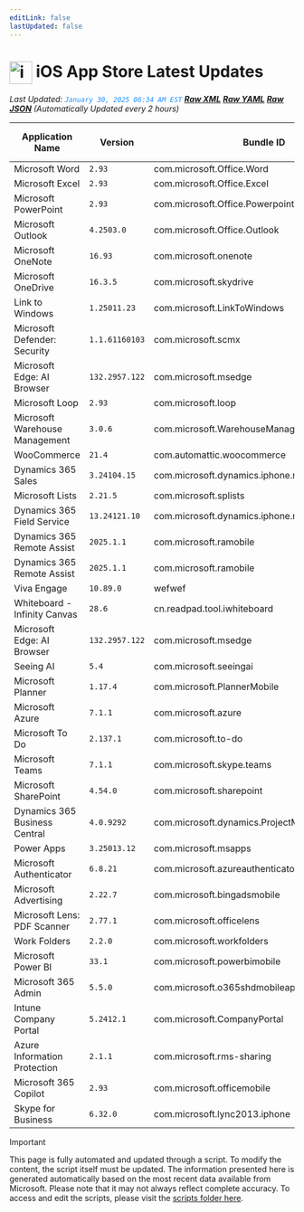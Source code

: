 ```yaml
---
editLink: false
lastUpdated: false
---
```

# <img src="/images/App_Store_logo.png" alt="image" width="40" style="vertical-align: middle; display: inline-block;" /> iOS App Store Latest Updates

<span class="extra-small">_Last Updated: <code style="color : dodgerblue">January 30, 2025 06:34 AM EST</code> [**_Raw XML_**](https://github.com/cocopuff2u/MOFA/blob/main/latest_raw_files/ios_appstore_latest.xml) [**_Raw YAML_**](https://github.com/cocopuff2u/MOFA/blob/main/latest_raw_files/ios_appstore_latest.yaml) [**_Raw JSON_**](https://github.com/cocopuff2u/MOFA/blob/main/latest_raw_files/ios_appstore_latest.json)
 (Automatically Updated every 2 hours)_</span>

| Application Name | Version | Bundle ID | Minimum OS Version | Icon |
|------------------|---------|-----------|-------------------|------|
| Microsoft Word | `2.93`| com.microsoft.Office.Word | 17.0 | <img src='https://is1-ssl.mzstatic.com/image/thumb/Purple221/v4/5a/bc/9c/5abc9cc4-061c-5b9e-7c19-87596eeab785/AppIcon-0-0-1x_U007epad-0-1-0-0-sRGB-0-0-0-85-220.png/512x512bb.jpg' width='75%' height='75%' /> |
| Microsoft Excel | `2.93`| com.microsoft.Office.Excel | 17.0 | <img src='https://is1-ssl.mzstatic.com/image/thumb/Purple221/v4/bf/3b/80/bf3b8095-96c2-f67c-46cd-1a4492be4f27/AppIcon-0-0-1x_U007epad-0-1-0-0-sRGB-0-0-0-85-220.png/512x512bb.jpg' width='75%' height='75%' /> |
| Microsoft PowerPoint | `2.93`| com.microsoft.Office.Powerpoint | 17.0 | <img src='https://is1-ssl.mzstatic.com/image/thumb/Purple211/v4/82/5d/71/825d714b-2208-64ab-8ab9-b2caf49e6d5d/AppIcon-0-0-1x_U007epad-0-1-0-0-sRGB-0-0-0-85-220.png/512x512bb.jpg' width='75%' height='75%' /> |
| Microsoft Outlook | `4.2503.0`| com.microsoft.Office.Outlook | 17.0 | <img src='https://is1-ssl.mzstatic.com/image/thumb/Purple221/v4/f8/4b/f9/f84bf996-6717-7412-1488-b99a3ea7aa69/AppIcon-outlook.prod-0-0-1x_U007epad-0-1-0-0-85-220.png/512x512bb.jpg' width='75%' height='75%' /> |
| Microsoft OneNote | `16.93`| com.microsoft.onenote | 17.0 | <img src='https://is1-ssl.mzstatic.com/image/thumb/Purple211/v4/6f/54/a0/6f54a0b6-3323-514c-ea90-89ac8de8fb73/AppIcon-0-0-1x_U007epad-0-1-0-sRGB-0-0-0-85-220.png/512x512bb.jpg' width='75%' height='75%' /> |
| Microsoft OneDrive | `16.3.5`| com.microsoft.skydrive | 17.0 | <img src='https://is1-ssl.mzstatic.com/image/thumb/Purple221/v4/96/03/16/960316f4-573d-6f3f-b1cb-d139acadac76/AppIcon-0-1x_U007epad-0-1-0-85-220-0.png/512x512bb.jpg' width='75%' height='75%' /> |
| Link to Windows | `1.25011.23`| com.microsoft.LinkToWindows | 16.6 | <img src='https://is1-ssl.mzstatic.com/image/thumb/Purple221/v4/41/ab/a0/41aba037-7449-497c-2d78-c1136e443c12/AppIcon-0-1x_U007ephone-0-0-85-220-0.png/512x512bb.jpg' width='75%' height='75%' /> |
| Microsoft Defender: Security | `1.1.61160103`| com.microsoft.scmx | 15.0 | <img src='https://is1-ssl.mzstatic.com/image/thumb/Purple221/v4/ff/0d/93/ff0d9341-fdf8-332f-d92f-3e4653296994/AppIcon-0-1x_U007emarketing-0-7-0-85-220-0.png/512x512bb.jpg' width='75%' height='75%' /> |
| Microsoft Edge: AI Browser | `132.2957.122`| com.microsoft.msedge | 16.0 | <img src='https://is1-ssl.mzstatic.com/image/thumb/Purple211/v4/50/96/44/5096447c-e41b-e63d-c808-9bd42af0e37d/AppIcon-0-1x_U007epad-0-0-0-1-0-0-0-85-220-0.png/512x512bb.jpg' width='75%' height='75%' /> |
| Microsoft Loop | `2.93`| com.microsoft.loop | 17.0 | <img src='https://is1-ssl.mzstatic.com/image/thumb/Purple211/v4/3a/de/d4/3aded4c4-b86c-7fc8-bb4b-899f23bdfd80/AppIcon-0-0-1x_U007epad-0-1-0-0-85-220.png/512x512bb.jpg' width='75%' height='75%' /> |
| Microsoft Warehouse Management | `3.0.6`| com.microsoft.WarehouseManagement | 10.0 | <img src='https://is1-ssl.mzstatic.com/image/thumb/Purple221/v4/e8/03/5e/e8035edd-1e7f-2c48-8cb4-28f7379987d4/AppIcons-1x_U007emarketing-0-7-0-85-220-0.png/512x512bb.jpg' width='75%' height='75%' /> |
| WooCommerce | `21.4`| com.automattic.woocommerce | 16.0 | <img src='https://is1-ssl.mzstatic.com/image/thumb/Purple221/v4/a7/09/9f/a7099fd1-f0ea-40e8-68d0-16fd313c6b54/AppIcon-0-0-1x_U007epad-0-1-0-0-85-220.png/512x512bb.jpg' width='75%' height='75%' /> |
| Dynamics 365 Sales | `3.24104.15`| com.microsoft.dynamics.iphone.moca.sales | 14.0 | <img src='https://is1-ssl.mzstatic.com/image/thumb/Purple221/v4/4b/c9/01/4bc9019e-a89d-de7f-7d9d-9bbdd3d81b92/Sales_AppIcon-1x_U007emarketing-0-7-0-85-220-0.png/512x512bb.jpg' width='75%' height='75%' /> |
| Microsoft Lists | `2.21.5`| com.microsoft.splists | 17.0 | <img src='https://is1-ssl.mzstatic.com/image/thumb/Purple211/v4/24/14/b4/2414b423-7fa6-78dd-d73a-269458ccb0fa/ListsAppIcon-0-0-1x_U007emarketing-0-8-0-85-220.png/512x512bb.jpg' width='75%' height='75%' /> |
| Dynamics 365 Field Service | `13.24121.10`| com.microsoft.dynamics.iphone.moca.fieldServices | 14.0 | <img src='https://is1-ssl.mzstatic.com/image/thumb/Purple221/v4/03/e6/91/03e69183-f9f0-94c7-9e2e-2a923805b8ab/FieldServices_AppIcon-1x_U007emarketing-0-7-0-85-220-0.png/512x512bb.jpg' width='75%' height='75%' /> |
| Dynamics 365 Remote Assist | `2025.1.1`| com.microsoft.ramobile | 12.2 | <img src='https://is1-ssl.mzstatic.com/image/thumb/Purple211/v4/65/13/1b/65131b48-b4a8-599c-e081-dc91d63fd6bc/AppIcon-1x_U007emarketing-0-7-0-85-220-0.png/512x512bb.jpg' width='75%' height='75%' /> |
| Dynamics 365 Remote Assist | `2025.1.1`| com.microsoft.ramobile | 12.2 | <img src='https://is1-ssl.mzstatic.com/image/thumb/Purple211/v4/65/13/1b/65131b48-b4a8-599c-e081-dc91d63fd6bc/AppIcon-1x_U007emarketing-0-7-0-85-220-0.png/512x512bb.jpg' width='75%' height='75%' /> |
| Viva Engage | `10.89.0`| wefwef | 16.0 | <img src='https://is1-ssl.mzstatic.com/image/thumb/Purple211/v4/6f/b5/c6/6fb5c626-b8dd-5666-7754-17f672dc7b66/AppIcon-0-0-1x_U007epad-0-1-0-0-85-220.png/512x512bb.jpg' width='75%' height='75%' /> |
| Whiteboard - Infinity Canvas | `28.6`| cn.readpad.tool.iwhiteboard | 13.0 | <img src='https://is1-ssl.mzstatic.com/image/thumb/Purple221/v4/18/d6/f6/18d6f620-0e2a-4096-72b4-163593e03d8a/AppIcon-0-0-1x_U007epad-0-1-0-85-220.png/512x512bb.jpg' width='75%' height='75%' /> |
| Microsoft Edge: AI Browser | `132.2957.122`| com.microsoft.msedge | 16.0 | <img src='https://is1-ssl.mzstatic.com/image/thumb/Purple211/v4/50/96/44/5096447c-e41b-e63d-c808-9bd42af0e37d/AppIcon-0-1x_U007epad-0-0-0-1-0-0-0-85-220-0.png/512x512bb.jpg' width='75%' height='75%' /> |
| Seeing AI | `5.4`| com.microsoft.seeingai | 12.0 | <img src='https://is1-ssl.mzstatic.com/image/thumb/Purple211/v4/89/b0/e2/89b0e2fd-6a83-3afa-4823-dcfbdfdb5b27/AppIcons-0-1x_U007emarketing-0-7-0-0-85-220-0.png/512x512bb.jpg' width='75%' height='75%' /> |
| Microsoft Planner | `1.17.4`| com.microsoft.PlannerMobile | 16.0 | <img src='https://is1-ssl.mzstatic.com/image/thumb/Purple211/v4/d2/7b/bf/d27bbfd9-afb8-c9c1-2812-96a9d33d7ed0/AppIcon-0-0-1x_U007emarketing-0-8-0-85-220.png/512x512bb.jpg' width='75%' height='75%' /> |
| Microsoft Azure | `7.1.1`| com.microsoft.azure | 14.0 | <img src='https://is1-ssl.mzstatic.com/image/thumb/Purple211/v4/99/b0/07/99b007c2-80ad-32df-2aa9-848054fac3e1/AppIcons-0-1x_U007emarketing-0-7-0-85-220-0.png/512x512bb.jpg' width='75%' height='75%' /> |
| Microsoft To Do | `2.137.1`| com.microsoft.to-do | 15.0 | <img src='https://is1-ssl.mzstatic.com/image/thumb/Purple211/v4/1a/a1/c3/1aa1c3d6-fd5d-fb28-24ed-d0aed3ef9ea9/To-Do-AppStore-0-1x_U007emarketing-0-10-0-sRGB-85-220-0.png/512x512bb.jpg' width='75%' height='75%' /> |
| Microsoft Teams | `7.1.1`| com.microsoft.skype.teams | 16.0 | <img src='https://is1-ssl.mzstatic.com/image/thumb/Purple221/v4/b4/59/b7/b459b78e-fc49-5b74-6ad9-5a85499e23d4/AppIcon-0-0-1x_U007emarketing-0-7-0-0-85-220.png/512x512bb.jpg' width='75%' height='75%' /> |
| Microsoft SharePoint | `4.54.0`| com.microsoft.sharepoint | 15.0 | <img src='https://is1-ssl.mzstatic.com/image/thumb/Purple211/v4/65/b2/a6/65b2a607-fd2a-9f01-d654-a182882cdcb6/SharePointAppIcon-0-0-1x_U007emarketing-0-8-0-85-220.png/512x512bb.jpg' width='75%' height='75%' /> |
| Dynamics 365 Business Central | `4.0.9292`| com.microsoft.dynamics.ProjectMadeira | 13.0 | <img src='https://is1-ssl.mzstatic.com/image/thumb/Purple116/v4/56/18/ad/5618ad08-9054-c975-1517-43d29b51827c/AppIcon-1x_U007emarketing-0-10-0-0-0-85-220.png/512x512bb.jpg' width='75%' height='75%' /> |
| Power Apps | `3.25013.12`| com.microsoft.msapps | 15.0 | <img src='https://is1-ssl.mzstatic.com/image/thumb/Purple211/v4/ca/8b/8e/ca8b8e59-c53b-29c8-bf78-abcc430248aa/PowerApps_AppIcon-1x_U007emarketing-0-7-0-85-220-0.png/512x512bb.jpg' width='75%' height='75%' /> |
| Microsoft Authenticator | `6.8.21`| com.microsoft.azureauthenticator | 15.0 | <img src='https://is1-ssl.mzstatic.com/image/thumb/Purple211/v4/37/5b/af/375baf85-9626-6248-e63a-36e03818bd86/AppIcon-1x_U007emarketing-0-10-0-85-220-0.png/512x512bb.jpg' width='75%' height='75%' /> |
| Microsoft Advertising | `2.22.7`| com.microsoft.bingadsmobile | 13.4 | <img src='https://is1-ssl.mzstatic.com/image/thumb/Purple221/v4/52/96/33/529633f7-5531-3a49-25d0-bf44ab6d1b24/AppIcon-1x_U007emarketing-0-10-0-85-220-0.png/512x512bb.jpg' width='75%' height='75%' /> |
| Microsoft Lens: PDF Scanner | `2.77.1`| com.microsoft.officelens | 15.0 | <img src='https://is1-ssl.mzstatic.com/image/thumb/Purple116/v4/da/26/fc/da26fcc9-b2c3-58d5-a2a9-894ab4a65e4b/AppIcon-0-1x_U007emarketing-0-7-0-85-220.png/512x512bb.jpg' width='75%' height='75%' /> |
| Work Folders | `2.2.0`| com.microsoft.workfolders | 12.1 | <img src='https://is1-ssl.mzstatic.com/image/thumb/Purple114/v4/ed/46/15/ed46150c-83ff-e2bc-4caa-8b5948d65bd2/AppIcon-0-1x_U007emarketing-0-0-GLES2_U002c0-512MB-sRGB-0-0-0-85-220-0-0-0-6.png/512x512bb.jpg' width='75%' height='75%' /> |
| Microsoft Power BI | `33.1`| com.microsoft.powerbimobile | 16.4 | <img src='https://is1-ssl.mzstatic.com/image/thumb/Purple211/v4/75/f8/13/75f8130d-408c-2d08-f153-fe448121920e/AppIcon-0-1x_U007emarketing-0-8-0-0-0-85-220-0.png/512x512bb.jpg' width='75%' height='75%' /> |
| Microsoft 365 Admin | `5.5.0`| com.microsoft.o365shdmobileapp | 10.0 | <img src='https://is1-ssl.mzstatic.com/image/thumb/Purple211/v4/f7/7e/4f/f77e4f9b-66c5-9030-5da2-5534474807a2/AppIcon-1x_U007emarketing-0-7-0-85-220-0.png/512x512bb.jpg' width='75%' height='75%' /> |
| Intune Company Portal | `5.2412.1`| com.microsoft.CompanyPortal | 14.0 | <img src='https://is1-ssl.mzstatic.com/image/thumb/Purple221/v4/e3/cc/ba/e3ccbacd-8dce-ae05-ad01-7c4fa0de40dc/AppIcon-0-1x_U007emarketing-0-8-0-85-220-0.png/512x512bb.jpg' width='75%' height='75%' /> |
| Azure Information Protection | `2.1.1`| com.microsoft.rms-sharing | 11.0 | <img src='https://is1-ssl.mzstatic.com/image/thumb/Purple211/v4/bb/92/ec/bb92ece4-b3e9-7fff-de38-a1f64c6a6b20/AppIcons-1x_U007emarketing-0-6-0-85-220-0.png/512x512bb.jpg' width='75%' height='75%' /> |
| Microsoft 365 Copilot | `2.93`| com.microsoft.officemobile | 17.0 | <img src='https://is1-ssl.mzstatic.com/image/thumb/Purple211/v4/24/ab/3b/24ab3ba2-0702-37da-4c72-875225201c78/AppIcon-0-0-1x_U007epad-0-1-0-0-sRGB-0-85-220.png/512x512bb.jpg' width='75%' height='75%' /> |
| Skype for Business | `6.32.0`| com.microsoft.lync2013.iphone | 15.0 | <img src='https://is1-ssl.mzstatic.com/image/thumb/Purple211/v4/c5/97/5a/c5975a03-81d7-7f7f-ba3b-43b2f69fa78a/AppIcon-0-0-1x_U007emarketing-0-5-0-85-220.png/512x512bb.jpg' width='75%' height='75%' /> |

> [!IMPORTANT]
> This page is fully automated and updated through a script. To modify the content, the script itself must be updated. The information presented here is generated automatically based on the most recent data available from Microsoft. Please note that it may not always reflect complete accuracy. To access and edit the scripts, please visit the [scripts folder here](https://github.com/cocopuff2u/MOFA_WEBSITE/tree/main/update_readme_scripts).
